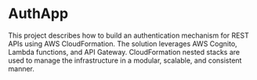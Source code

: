 # AuthApp
This project describes how to build an authentication mechanism for REST APIs using AWS CloudFormation. The solution leverages AWS Cognito, Lambda functions, and API Gateway. CloudFormation nested stacks are used to manage the infrastructure in a modular, scalable, and consistent manner.
